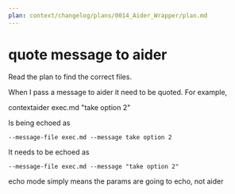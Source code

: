```yaml
---
plan: context/changelog/plans/0014_Aider_Wrapper/plan.md
---
```


# quote message to aider

Read the plan to find the correct files.

When I pass a message to aider it need to be quoted.
For example,

contextaider exec.md "take option 2"

Is being echoed as

`--message-file exec.md --message take option 2`

It needs to be echoed as

`--message-file exec.md --message "take option 2"`

echo mode simply means the params are going to echo, not aider